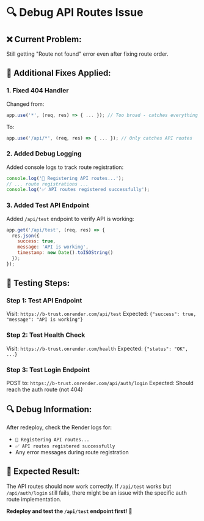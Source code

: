 # 🔍 Debug API Routes Issue

## ❌ **Current Problem:**
Still getting "Route not found" error even after fixing route order.

## 🔧 **Additional Fixes Applied:**

### 1. **Fixed 404 Handler**
Changed from:
```javascript
app.use('*', (req, res) => { ... }); // Too broad - catches everything
```
To:
```javascript
app.use('/api/*', (req, res) => { ... }); // Only catches API routes
```

### 2. **Added Debug Logging**
Added console logs to track route registration:
```javascript
console.log('🔗 Registering API routes...');
// ... route registrations ...
console.log('✅ API routes registered successfully');
```

### 3. **Added Test API Endpoint**
Added `/api/test` endpoint to verify API is working:
```javascript
app.get('/api/test', (req, res) => {
  res.json({
    success: true,
    message: 'API is working',
    timestamp: new Date().toISOString()
  });
});
```

## 🧪 **Testing Steps:**

### **Step 1: Test API Endpoint**
Visit: `https://b-trust.onrender.com/api/test`
Expected: `{"success": true, "message": "API is working"}`

### **Step 2: Test Health Check**
Visit: `https://b-trust.onrender.com/health`
Expected: `{"status": "OK", ...}`

### **Step 3: Test Login Endpoint**
POST to: `https://b-trust.onrender.com/api/auth/login`
Expected: Should reach the auth route (not 404)

## 🔍 **Debug Information:**

After redeploy, check the Render logs for:
- `🔗 Registering API routes...`
- `✅ API routes registered successfully`
- Any error messages during route registration

## 🎯 **Expected Result:**

The API routes should now work correctly. If `/api/test` works but `/api/auth/login` still fails, there might be an issue with the specific auth route implementation.

**Redeploy and test the `/api/test` endpoint first!** 🚀
